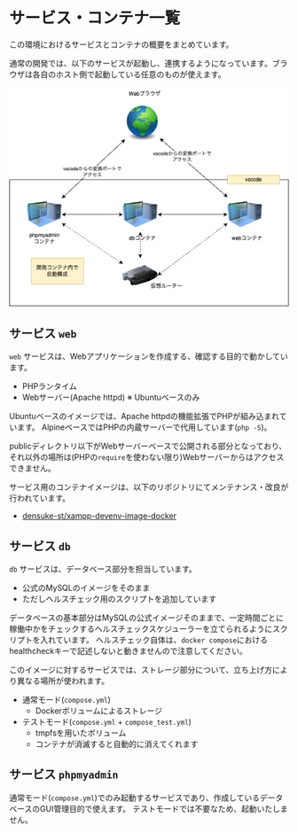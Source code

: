 # サービス・コンテナ一覧

この環境におけるサービスとコンテナの概要をまとめています。

通常の開発では、以下のサービスが起動し、連携するようになっています。ブラウザは各自のホスト側で起動している任意のものが使えます。

![サービス構成](images/containers.drawio.png)

## サービス `web`

`web` サービスは、Webアプリケーションを作成する、確認する目的で動かしています。

- PHPランタイム
- Webサーバー(Apache httpd) ※ Ubuntuベースのみ

Ubuntuベースのイメージでは、Apache httpdの機能拡張でPHPが組み込まれています。
AlpineベースではPHPの内蔵サーバーで代用しています(`php -S`)。

publicディレクトリ以下がWebサーバーベースで公開される部分となっており、それ以外の場所は(PHPの`require`を使わない限り)Webサーバーからはアクセスできません。

サービス用のコンテナイメージは、以下のリポジトリにてメンテナンス・改良が行われています。
- [densuke-st/xampp-devenv-image-docker](https://github.com/densuke-st/xampp-devenv-image-docker)

## サービス `db`

`db` サービスは、データベース部分を担当しています。

- 公式のMySQLのイメージをそのまま
- ただしヘルスチェック用のスクリプトを追加しています

データベースの基本部分はMySQLの公式イメージそのままで、一定時間ごとに稼働中かをチェックするヘルスチェックスケジューラーを立てられるようにスクリプトを入れています。
ヘルスチェック自体は、`docker compose`におけるhealthcheckキーで記述しないと動きませんので注意してください。

このイメージに対するサービスでは、ストレージ部分について、立ち上げ方により異なる場所が使われます。

- 通常モード(`compose.yml`)
  - Dockerボリュームによるストレージ
- テストモード(`compose.yml` + `compose_test.yml`)
  - tmpfsを用いたボリューム
  - コンテナが消滅すると自動的に消えてくれます

## サービス `phpmyadmin`

通常モード(`compose.yml`)でのみ起動するサービスであり、作成しているデータベースのGUI管理目的で使えます。
テストモードでは不要なため、起動いたしません。
